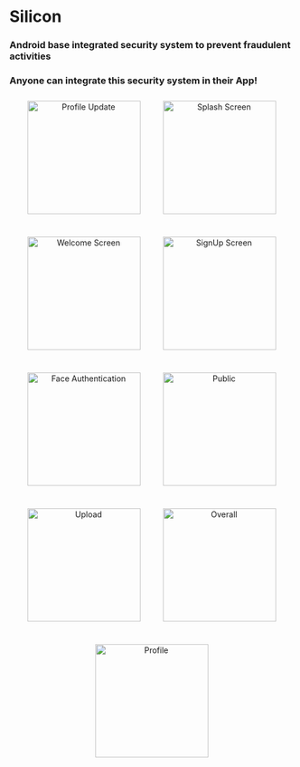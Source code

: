 # Silicon

### Android base integrated security system to prevent fraudulent activities


### Anyone can integrate this security system in their App!
<div style="display: flex; justify-content: center; flex-wrap: wrap; gap: 20px;">

  <!-- First Row -->
  <div style="text-align: center; margin: 10px; width: 200px;">
     <img src="https://github.com/lokeshimarathi/Silicon/assets/115028627/ce74db45-0033-41a1-98ee-8b413fa8e49e" alt="Profile Update" width="200"/>
  
   
  </div>

  <div style="text-align: center; margin: 10px; width: 200px;">
    <img src="https://github.com/lokeshimarathi/Silicon/assets/115028627/c5a554ea-e0f0-453d-b70b-513493f702b0" alt="Splash Screen" width="200"/>
  
  </div>

  <div style="text-align: center; margin: 10px; width: 200px;">
    <img src="https://github.com/lokeshimarathi/Silicon/assets/115028627/c6b6ea71-2111-4725-9df1-1b900b28cabc" alt="Welcome Screen" width="200"/>
 
  </div>

  <div style="text-align: center; margin: 10px; width: 200px;">
    <img src="https://github.com/lokeshimarathi/Silicon/assets/115028627/720804e5-a2ff-4129-9a59-5dc9121d16df" alt="SignUp Screen" width="200"/>
   
  </div>

  <!-- Second Row -->
  <div style="text-align: center; margin: 10px; width: 200px;">
    <img src="https://github.com/lokeshimarathi/Silicon/assets/115028627/00accdef-0f7e-4284-8f2a-bdd2ef253040" alt="Face Authentication" width="200"/>
   
  </div>

  <div style="text-align: center; margin: 10px; width: 200px;">
    <img src="https://github.com/lokeshimarathi/Silicon/assets/115028627/cacdf73b-d7d4-40fc-a5ac-0969a31cea5b" alt="Public" width="200"/>
    
  </div>

  <div style="text-align: center; margin: 10px; width: 200px;">
    <img src="https://github.com/lokeshimarathi/Silicon/assets/115028627/7e16dd65-979c-4a8d-b4a3-9ac104b23f4e" alt="Upload" width="200"/>
    
  </div>

  <div style="text-align: center; margin: 10px; width: 200px;">
     <img src="https://github.com/lokeshimarathi/Silicon/assets/115028627/3c9c4762-c8aa-40b2-99b1-d8df5dfa188f" alt="Overall" width="200"/>
    
  </div>
<div style="text-align: center; margin: 10px; width: 200px;">
    <img src="https://github.com/lokeshimarathi/Silicon/assets/115028627/52c4a10e-f4ed-4b2f-b25c-23726de695db" alt="Profile" width="200"/>
    
  </div>
</div>








